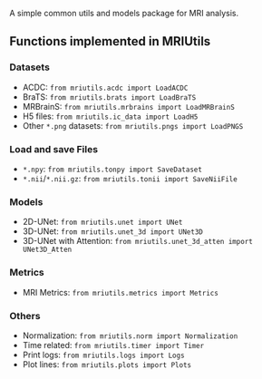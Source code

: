 A simple common utils and models package for MRI analysis.

## Functions implemented in MRIUtils

### Datasets

- ACDC: `from mriutils.acdc import LoadACDC`
- BraTS: `from mriutils.brats import LoadBraTS`
- MRBrainS: `from mriutils.mrbrains import LoadMRBrainS`
- H5 files: `from mriutils.ic_data import LoadH5`
- Other `*.png` datasets: `from mriutils.pngs import LoadPNGS`

### Load and save Files

- `*.npy`: `from mriutils.tonpy import SaveDataset`
- `*.nii`/`*.nii.gz`: `from mriutils.tonii import SaveNiiFile`

### Models

- 2D-UNet: `from mriutils.unet import UNet`
- 3D-UNet: `from mriutils.unet_3d import UNet3D`
- 3D-UNet with Attention: `from mriutils.unet_3d_atten import UNet3D_Atten`

### Metrics

- MRI Metrics: `from mriutils.metrics import Metrics`

### Others

- Normalization: `from mriutils.norm import Normalization`
- Time related: `from mriutils.timer import Timer`
- Print logs: `from mriutils.logs import Logs`
- Plot lines: `from mriutils.plots import Plots`

